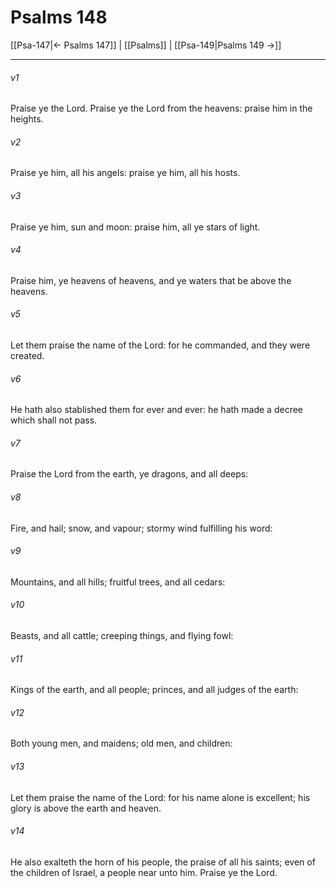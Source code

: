 # Psalms 148

[[Psa-147|← Psalms 147]] | [[Psalms]] | [[Psa-149|Psalms 149 →]]
***

###### v1
Praise ye the Lord. Praise ye the Lord from the heavens: praise him in the heights.
###### v2
Praise ye him, all his angels: praise ye him, all his hosts.
###### v3
Praise ye him, sun and moon: praise him, all ye stars of light.
###### v4
Praise him, ye heavens of heavens, and ye waters that be above the heavens.
###### v5
Let them praise the name of the Lord: for he commanded, and they were created.
###### v6
He hath also stablished them for ever and ever: he hath made a decree which shall not pass.
###### v7
Praise the Lord from the earth, ye dragons, and all deeps:
###### v8
Fire, and hail; snow, and vapour; stormy wind fulfilling his word:
###### v9
Mountains, and all hills; fruitful trees, and all cedars:
###### v10
Beasts, and all cattle; creeping things, and flying fowl:
###### v11
Kings of the earth, and all people; princes, and all judges of the earth:
###### v12
Both young men, and maidens; old men, and children:
###### v13
Let them praise the name of the Lord: for his name alone is excellent; his glory is above the earth and heaven.
###### v14
He also exalteth the horn of his people, the praise of all his saints; even of the children of Israel, a people near unto him. Praise ye the Lord. 
